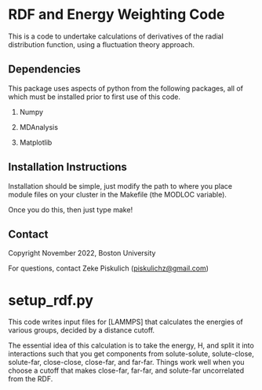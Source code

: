 # RDF and Energy Weighting Code

This is a code to undertake calculations of derivatives of the radial distribution function, using a fluctuation theory approach.

## Dependencies 

This package uses aspects of python from the following packages, all of which must be installed prior to first use of this code.

1) Numpy

2) MDAnalysis

3) Matplotlib

## Installation Instructions

Installation should be simple, just modify the path to where you place module files on your cluster in the Makefile (the MODLOC variable).

Once you do this, then just type make!

## Contact

Copyright November 2022, Boston University

For questions, contact Zeke Piskulich (piskulichz@gmail.com)

# setup_rdf.py

This code writes input files for [LAMMPS] that calculates the energies of various groups, decided by a distance cutoff.

The essential idea of this calculation is to take the energy, H, and split it into interactions such that you get components from solute-solute, solute-close, solute-far, close-close, close-far, and far-far. Things work well when you choose a cutoff that makes close-far, far-far, and solute-far uncorrelated from the RDF. 
